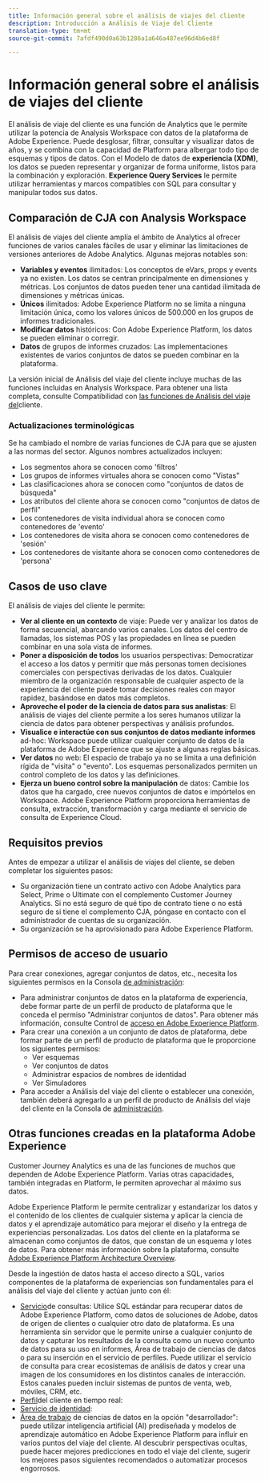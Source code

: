 ```yaml
---
title: Información general sobre el análisis de viajes del cliente
description: Introducción a Análisis de Viaje del Cliente
translation-type: tm+mt
source-git-commit: 7afdf490d0a63b1286a1a646a487ee96d4b6ed8f

---
```



# Información general sobre el análisis de viajes del cliente

El análisis de viaje del cliente es una función de Analytics que le permite utilizar la potencia de Analysis Workspace con datos de la plataforma de Adobe Experience. Puede desglosar, filtrar, consultar y visualizar datos de años, y se combina con la capacidad de Platform para albergar todo tipo de esquemas y tipos de datos. Con el Modelo de datos de **experiencia (XDM)**, los datos se pueden representar y organizar de forma uniforme, listos para la combinación y exploración. **Experience Query Services** le permite utilizar herramientas y marcos compatibles con SQL para consultar y manipular todos sus datos.

## Comparación de CJA con Analysis Workspace

El análisis de viajes del cliente amplía el ámbito de Analytics al ofrecer funciones de varios canales fáciles de usar y eliminar las limitaciones de versiones anteriores de Adobe Analytics. Algunas mejoras notables son:

* **Variables y eventos** ilimitados: Los conceptos de eVars, props y events ya no existen. Los datos se centran principalmente en dimensiones y métricas. Los conjuntos de datos pueden tener una cantidad ilimitada de dimensiones y métricas únicas.
* **Únicos** ilimitados: Adobe Experience Platform no se limita a ninguna limitación única, como los valores únicos de 500.000 en los grupos de informes tradicionales.
* **Modificar datos** históricos: Con Adobe Experience Platform, los datos se pueden eliminar o corregir.
* **Datos** de grupos de informes cruzados: Las implementaciones existentes de varios conjuntos de datos se pueden combinar en la plataforma.

La versión inicial de Análisis del viaje del cliente incluye muchas de las funciones incluidas en Analysis Workspace. Para obtener una lista completa, consulte Compatibilidad con [las funciones de Análisis del viaje del](cja-aa.md)cliente.

### Actualizaciones terminológicas

Se ha cambiado el nombre de varias funciones de CJA para que se ajusten a las normas del sector. Algunos nombres actualizados incluyen:

* Los segmentos ahora se conocen como &#39;filtros&#39;
* Los grupos de informes virtuales ahora se conocen como &quot;Vistas&quot;
* Las clasificaciones ahora se conocen como &quot;conjuntos de datos de búsqueda&quot;
* Los atributos del cliente ahora se conocen como &quot;conjuntos de datos de perfil&quot;
* Los contenedores de visita individual ahora se conocen como contenedores de &#39;evento&#39;
* Los contenedores de visita ahora se conocen como contenedores de &#39;sesión&#39;
* Los contenedores de visitante ahora se conocen como contenedores de &#39;persona&#39;

## Casos de uso clave

El análisis de viajes del cliente le permite:

* **Ver al cliente en un contexto** de viaje: Puede ver y analizar los datos de forma secuencial, abarcando varios canales. Los datos del centro de llamadas, los sistemas POS y las propiedades en línea se pueden combinar en una sola vista de informes.
* **Poner a disposición de todos** los usuarios perspectivas: Democratizar el acceso a los datos y permitir que más personas tomen decisiones comerciales con perspectivas derivadas de los datos. Cualquier miembro de la organización responsable de cualquier aspecto de la experiencia del cliente puede tomar decisiones reales con mayor rapidez, basándose en datos más completos.
* **Aproveche el poder de la ciencia de datos para sus analistas**: El análisis de viajes del cliente permite a los seres humanos utilizar la ciencia de datos para obtener perspectivas y análisis profundos.
* **Visualice e interactúe con sus conjuntos de datos mediante informes** ad-hoc: Workspace puede utilizar cualquier conjunto de datos de la plataforma de Adobe Experience que se ajuste a algunas reglas básicas.
* **Ver datos** no web: El espacio de trabajo ya no se limita a una definición rígida de &quot;visita&quot; o &quot;evento&quot;. Los esquemas personalizados permiten un control completo de los datos y las definiciones.
* **Ejerza un bueno control sobre la manipulación** de datos: Cambie los datos que ha cargado, cree nuevos conjuntos de datos e impórtelos en Workspace. Adobe Experience Platform proporciona herramientas de consulta, extracción, transformación y carga mediante el servicio de consulta de Experience Cloud.

## Requisitos previos

Antes de empezar a utilizar el análisis de viajes del cliente, se deben completar los siguientes pasos:

* Su organización tiene un contrato activo con Adobe Analytics para Select, Prime o Ultimate con el complemento Customer Journey Analytics. Si no está seguro de qué tipo de contrato tiene o no está seguro de si tiene el complemento CJA, póngase en contacto con el administrador de cuentas de su organización.
* Su organización se ha aprovisionado para Adobe Experience Platform.

## Permisos de acceso de usuario

Para crear conexiones, agregar conjuntos de datos, etc., necesita los siguientes permisos en la Consola [de administración](https://adminconsole.adobe.com/enterprise/):

* Para administrar conjuntos de datos en la plataforma de experiencia, debe formar parte de un perfil de producto de plataforma que le conceda el permiso &quot;Administrar conjuntos de datos&quot;. Para obtener más información, consulte Control de [acceso en Adobe Experience Platform](https://www.adobe.io/apis/experienceplatform/home/permissions-and-sandboxes/permissions-and-sandboxes.html#!api-specification/markdown/narrative/technical_overview/access-control/access-control-overview.md).
* Para crear una conexión a un conjunto de datos de plataforma, debe formar parte de un perfil de producto de plataforma que le proporcione los siguientes permisos:
   * Ver esquemas
   * Ver conjuntos de datos
   * Administrar espacios de nombres de identidad
   * Ver Simuladores
* Para acceder a Análisis del viaje del cliente o establecer una conexión, también deberá agregarlo a un perfil de producto de Análisis del viaje del cliente en la Consola de [administración](https://adminconsole.adobe.com/enterprise/).

## Otras funciones creadas en la plataforma Adobe Experience

Customer Journey Analytics es una de las funciones de muchos que dependen de Adobe Experience Platform. Varias otras capacidades, también integradas en Platform, le permiten aprovechar al máximo sus datos.

Adobe Experience Platform le permite centralizar y estandarizar los datos y el contenido de los clientes de cualquier sistema y aplicar la ciencia de datos y el aprendizaje automático para mejorar el diseño y la entrega de experiencias personalizadas. Los datos del cliente en la plataforma se almacenan como conjuntos de datos, que constan de un esquema y lotes de datos. Para obtener más información sobre la plataforma, consulte [Adobe Experience Platform Architecture Overview](https://www.adobe.io/apis/experienceplatform/home/overview.html).

Desde la ingestión de datos hasta el acceso directo a SQL, varios componentes de la plataforma de experiencias son fundamentales para el análisis del viaje del cliente y actúan junto con él:

* [Servicio](https://www.adobe.io/apis/experienceplatform/home/query-service/sql-reference.html)de consultas: Utilice SQL estándar para recuperar datos de Adobe Experience Platform, como datos de soluciones de Adobe, datos de origen de clientes o cualquier otro dato de plataforma. Es una herramienta sin servidor que le permite unirse a cualquier conjunto de datos y capturar los resultados de la consulta como un nuevo conjunto de datos para su uso en informes, Área de trabajo de ciencias de datos o para su inserción en el servicio de perfiles. Puede utilizar el servicio de consulta para crear ecosistemas de análisis de datos y crear una imagen de los consumidores en los distintos canales de interacción. Estos canales pueden incluir sistemas de puntos de venta, web, móviles, CRM, etc.
* [Perfil](https://www.adobe.io/apis/experienceplatform/home/profile-identity-segmentation/profile-identity-segmentation-services.html#!api-specification/markdown/narrative/technical_overview/unified_profile_architectural_overview/unified_profile_architectural_overview.md)del cliente en tiempo real:
* [Servicio de identidad](https://www.adobe.io/apis/experienceplatform/home/profile-identity-segmentation/profile-identity-segmentation-services.html#!api-specification/markdown/narrative/technical_overview/identity_services_architectural_overview/identity_services_architectural_overview.md):
* [Área de trabajo](https://www.adobe.io/apis/experienceplatform/home/data-science-workspace.html) de ciencias de datos en la opción &quot;desarrollador&quot;: puede utilizar inteligencia artificial (AI) prediseñada y modelos de aprendizaje automático en Adobe Experience Platform para influir en varios puntos del viaje del cliente. Al descubrir perspectivas ocultas, puede hacer mejores predicciones en todo el viaje del cliente, sugerir los mejores pasos siguientes recomendados o automatizar procesos engorrosos.

